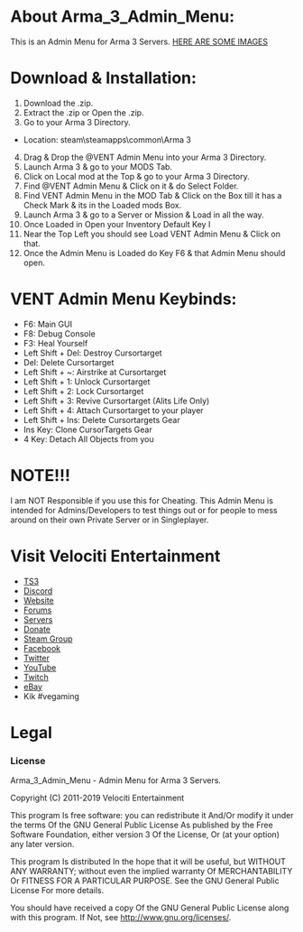 # About Arma_3_Admin_Menu:
This is an Admin Menu for Arma 3 Servers.
[HERE ARE SOME IMAGES](https://imgur.com/a/qLejD3Z)

# Download & Installation:
1) Download the .zip.
2) Extract the .zip or Open the .zip.
3) Go to your Arma 3 Directory.
* Location: steam\steamapps\common\Arma 3
4) Drag & Drop the @VENT Admin Menu into your Arma 3 Directory.
5) Launch Arma 3 & go to your MODS Tab.
6) Click on Local mod at the Top & go to your Arma 3 Directory.
7) Find @VENT Admin Menu & Click on it & do Select Folder.
8) Find VENT Admin Menu in the MOD Tab & Click on the Box till it has a Check Mark & its in the Loaded mods Box.
9) Launch Arma 3 & go to a Server or Mission & Load in all the way.
10) Once Loaded in Open your Inventory Default Key I
11) Near the Top Left you should see Load VENT Admin Menu & Click on that.
12) Once the Admin Menu is Loaded do Key F6 & that Admin Menu should open.

# VENT Admin Menu Keybinds:
* F6: Main GUI
* F8: Debug Console
* F3: Heal Yourself
* Left Shift + Del: Destroy Cursortarget
* Del: Delete Cursortarget
* Left Shift + ~: Airstrike at Cursortarget
* Left Shift + 1: Unlock Cursortarget
* Left Shift + 2: Lock Cursortarget
* Left Shift + 3: Revive Cursortarget (Alits Life Only)
* Left Shift + 4: Attach Cursortarget to your player
* Left Shift + Ins: Delete Cursortargets Gear
* Ins Key: Clone CursorTargets Gear
* 4 Key: Detach All Objects from you

# NOTE!!!
I am NOT Responsible if you use this for Cheating. This Admin Menu is intended for Admins/Developers to test things out or for people to mess around on their own Private Server or in Singleplayer.

# Visit Velociti Entertainment
* [TS3](http://www.velocitientertainment.com/ts3/)
* [Discord](https://discord.gg/azEY2kU)
* [Website](www.velocitientertainment.com/)
* [Forums](www.velocitientertainment.com/forum)
* [Servers](www.velocitientertainment.com/servers/)
* [Donate](http://www.velocitientertainment.com/donations/)
* [Steam Group](http://steamcommunity.com/groups/velocitientertainment)
* [Facebook](www.facebook.com/VelocitiEntertainment)
* [Twitter](www.twitter.com/VelocitiEnt)
* [YouTube](www.youtube.com/user/HumanTree92)
* [Twitch](www.twitch.tv/humantree92)
* [eBay](www.ebay.com/usr/humantree92)
* Kik #vegaming

# Legal
### License
Arma_3_Admin_Menu - Admin Menu for Arma 3 Servers.

Copyright (C) 2011-2019 Velociti Entertainment

This program Is free software: you can redistribute it And/Or modify it under the terms Of the GNU General Public License As published by the Free Software Foundation, either version 3 Of the License, Or (at your option) any later version.

This program Is distributed In the hope that it will be useful, but WITHOUT ANY WARRANTY; without even the implied warranty Of MERCHANTABILITY Or FITNESS FOR A PARTICULAR PURPOSE. See the GNU General Public License For more details.

You should have received a copy Of the GNU General Public License along with this program. If Not, see http://www.gnu.org/licenses/.
